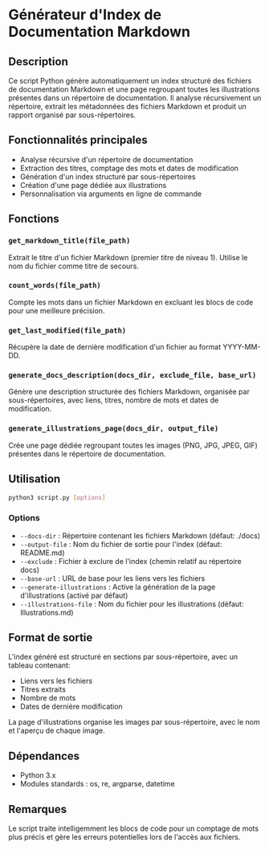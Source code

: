 # Générateur d'Index de Documentation Markdown

## Description

Ce script Python génère automatiquement un index structuré des fichiers de documentation Markdown et une page regroupant toutes les illustrations présentes dans un répertoire de documentation. Il analyse récursivement un répertoire, extrait les métadonnées des fichiers Markdown et produit un rapport organisé par sous-répertoires.

## Fonctionnalités principales

- Analyse récursive d'un répertoire de documentation
- Extraction des titres, comptage des mots et dates de modification
- Génération d'un index structuré par sous-répertoires
- Création d'une page dédiée aux illustrations
- Personnalisation via arguments en ligne de commande

## Fonctions

### `get_markdown_title(file_path)`
Extrait le titre d'un fichier Markdown (premier titre de niveau 1). Utilise le nom du fichier comme titre de secours.

### `count_words(file_path)`
Compte les mots dans un fichier Markdown en excluant les blocs de code pour une meilleure précision.

### `get_last_modified(file_path)`
Récupère la date de dernière modification d'un fichier au format YYYY-MM-DD.

### `generate_docs_description(docs_dir, exclude_file, base_url)`
Génère une description structurée des fichiers Markdown, organisée par sous-répertoires, avec liens, titres, nombre de mots et dates de modification.

### `generate_illustrations_page(docs_dir, output_file)`
Crée une page dédiée regroupant toutes les images (PNG, JPG, JPEG, GIF) présentes dans le répertoire de documentation.

## Utilisation

```bash
python3 script.py [options]
```

### Options

- `--docs-dir` : Répertoire contenant les fichiers Markdown (défaut: ./docs)
- `--output-file` : Nom du fichier de sortie pour l'index (défaut: README.md)
- `--exclude` : Fichier à exclure de l'index (chemin relatif au répertoire docs)
- `--base-url` : URL de base pour les liens vers les fichiers
- `--generate-illustrations` : Active la génération de la page d'illustrations (activé par défaut)
- `--illustrations-file` : Nom du fichier pour les illustrations (défaut: Illustrations.md)

## Format de sortie

L'index généré est structuré en sections par sous-répertoire, avec un tableau contenant:
- Liens vers les fichiers
- Titres extraits
- Nombre de mots
- Dates de dernière modification

La page d'illustrations organise les images par sous-répertoire, avec le nom et l'aperçu de chaque image.

## Dépendances

- Python 3.x
- Modules standards : os, re, argparse, datetime

## Remarques

Le script traite intelligemment les blocs de code pour un comptage de mots plus précis et gère les erreurs potentielles lors de l'accès aux fichiers.